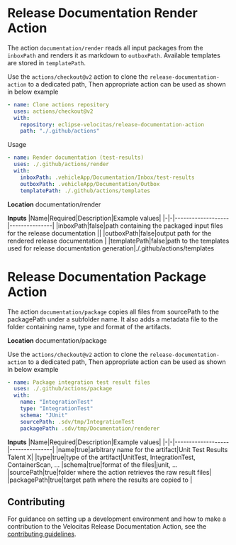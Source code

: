 # Release Documentation Render Action

The action `documentation/render` reads all input packages from the `inboxPath` and renders it as markdown to `outboxPath`. Available templates are stored in `templatePath`.

Use the `actions/checkout@v2` action to clone the `release-documentation-action` to a dedicated path, Then appropriate action can be used as shown in below example

```yml
- name: Clone actions repository
  uses: actions/checkout@v2
  with:
    repository: eclipse-velocitas/release-documentation-action
    path: "./.github/actions"
```

Usage

```yml
- name: Render documentation (test-results)
  uses: ./.github/actions/render
  with:
    inboxPath: .vehicleApp/Documentation/Inbox/test-results
    outboxPath: .vehicleApp/Documentation/Outbox
    templatePath: ./.github/actions/templates
```

**Location**
documentation/render

**Inputs**
|Name|Required|Description|Example values|
|-|-|-------------------|---------------|
|inboxPath|false|path containing the packaged input files for the release documentation ||
|outboxPath|false|output path for the rendered release documentation |
|templatePath|false|path to the templates used for release documentation generation|./.github/actions/templates

# Release Documentation Package Action

The action `documentation/package` copies all files from sourcePath to the packagePath under a subfolder name.
It also adds a metadata file to the folder containing name, type and format of the artifacts.

**Location**
documentation/package

Use the `actions/checkout@v2` action to clone the `release-documentation-action` to a dedicated path, Then appropriate action can be used as shown in below example

```yml
- name: Package integration test result files
  uses: ./.github/actions/package
  with:
    name: "IntegrationTest"
    type: "IntegrationTest"
    schema: "JUnit"
    sourcePath: .sdv/tmp/IntegrationTest
    packagePath: .sdv/tmp/Documentation/renderer
```

**Inputs**
|Name|Required|Description|Example values|
|-|-|-------------------|---------------|
|name|true|arbitrary name for the artifact|Unit Test Results Talent X|
|type|true|type of the artifact|UnitTest, IntegrationTest, ContainerScan, ...
|schema|true|format of the files|junit, ...
|sourcePath|true|folder where the action retrieves the raw result files|
|packagePath|true|target path where the results are copied to |

## Contributing

For guidance on setting up a development environment and how to make a contribution to the Velocitas Release Documentation Action, see the [contributing guidelines](./CONTRIBUTING.md).
